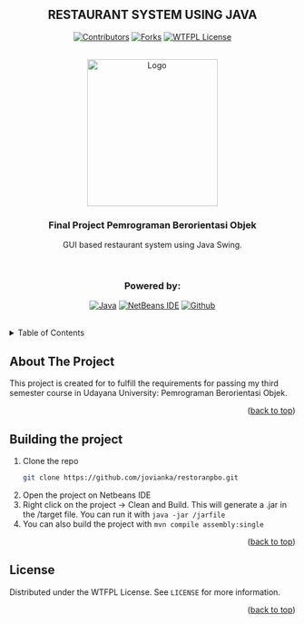 <a name="readme-top"></a>

<div align="center">

## RESTAURANT SYSTEM USING JAVA

[![Contributors][contributors-shield]][contributors-url]
[![Forks][forks-shield]][forks-url]
[![WTFPL License][license-shield]][license-url]

</div>

<!-- PROJECT LOGO -->
</br>
<div align="center">
  <a href="https://github.com/jovianka/restoranpbo">
    <img src="https://github.com/dash4k/tugas-akhir-alpro-1/assets/133938416/ff71757a-1b51-44b7-b14e-b53b061d9815" alt="Logo" width="230" height="259">
  </a>

<h3 align="center">Final Project Pemrograman Berorientasi Objek</h3>

  <p align="center">
    GUI based restaurant system using Java Swing.
  </p>
</div>
</br>

<div align="center">
  
  ### Powered by:
  
  [![Java](https://img.shields.io/badge/java-%23ED8B00.svg?style=for-the-badge&logo=openjdk&logoColor=white)](https://www.java.com/)
  [![NetBeans IDE](https://img.shields.io/badge/NetBeansIDE-1B6AC6.svg?style=for-the-badge&logo=apache-netbeans-ide&logoColor=white)](https://netbeans.apache.org)
  [![Github][Github.com]][Github-url]
 
</div>
</br>




<!-- TABLE OF CONTENTS -->
<details>
  <summary>Table of Contents</summary>
  <ol>
    <li><a href="#about-the-project">About The Project</a></li>
    <li><a href="#building-the-project">Building the project</a></li>
    <li><a href="#license">License</a></li>
    <li><a href="#contact">Contact</a></li>
  </ol>
</details>



<!-- ABOUT THE PROJECT -->
## About The Project

This project is created for to fulfill the requirements for passing my third semester course in Udayana University: Pemrograman Berorientasi Objek.

<p align="right">(<a href="#readme-top">back to top</a>)</p>


## Building the project

1. Clone the repo
   ```sh
   git clone https://github.com/jovianka/restoranpbo.git
   ```
2. Open the project on Netbeans IDE
4. Right click on the project -> Clean and Build. This will generate a .jar in the /target file. You can run it with `java -jar /jarfile`
5. You can also build the project with `mvn compile assembly:single`


<p align="right">(<a href="#readme-top">back to top</a>)</p>


<!-- LICENSE -->
## License

Distributed under the WTFPL License. See `LICENSE` for more information.

<p align="right">(<a href="#readme-top">back to top</a>)</p>


<!-- MARKDOWN LINKS & IMAGES -->
<!-- https://www.markdownguide.org/basic-syntax/#reference-style-links -->
[contributors-shield]: https://img.shields.io/github/contributors/jovianka/restoranpbo?style=flat-square&color=%23ADD8E6
[contributors-url]: https://github.com/jovianka/restoranpbo/graphs/contributors
[forks-shield]: https://img.shields.io/github/forks/jovianka/restoranpbo?style=flat-square&color=%23ADD8E6
[forks-url]: https://github.com/jovianka/restoranpbo/forks
[license-shield]: https://img.shields.io/github/license/jovianka/restoranpbo?style=flat-square&color=%23ADD8E6
[license-url]: https://github.com/jovianka/restoranpbo/blob/main/LICENSE
[Github.com]: https://img.shields.io/badge/GitHub-181717.svg?style=for-the-badge&logo=GitHub&logoColor=white
[Github-url]: https://github.com/
